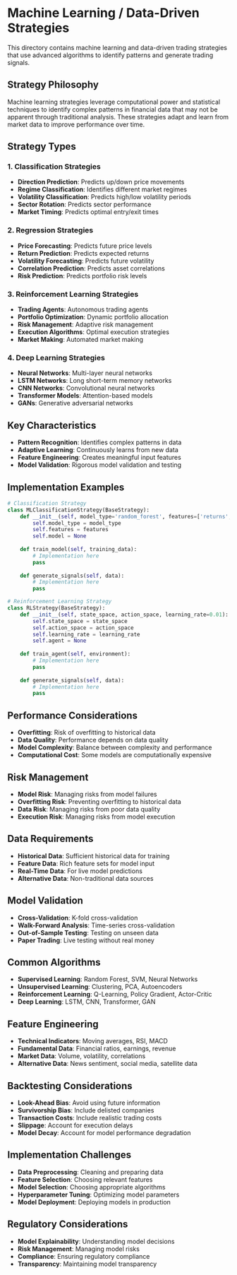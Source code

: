 # Machine Learning / Data-Driven Strategies

This directory contains machine learning and data-driven trading strategies that use advanced algorithms to identify patterns and generate trading signals.

## Strategy Philosophy

Machine learning strategies leverage computational power and statistical techniques to identify complex patterns in financial data that may not be apparent through traditional analysis. These strategies adapt and learn from market data to improve performance over time.

## Strategy Types

### 1. **Classification Strategies**
- **Direction Prediction**: Predicts up/down price movements
- **Regime Classification**: Identifies different market regimes
- **Volatility Classification**: Predicts high/low volatility periods
- **Sector Rotation**: Predicts sector performance
- **Market Timing**: Predicts optimal entry/exit times

### 2. **Regression Strategies**
- **Price Forecasting**: Predicts future price levels
- **Return Prediction**: Predicts expected returns
- **Volatility Forecasting**: Predicts future volatility
- **Correlation Prediction**: Predicts asset correlations
- **Risk Prediction**: Predicts portfolio risk levels

### 3. **Reinforcement Learning Strategies**
- **Trading Agents**: Autonomous trading agents
- **Portfolio Optimization**: Dynamic portfolio allocation
- **Risk Management**: Adaptive risk management
- **Execution Algorithms**: Optimal execution strategies
- **Market Making**: Automated market making

### 4. **Deep Learning Strategies**
- **Neural Networks**: Multi-layer neural networks
- **LSTM Networks**: Long short-term memory networks
- **CNN Networks**: Convolutional neural networks
- **Transformer Models**: Attention-based models
- **GANs**: Generative adversarial networks

## Key Characteristics

- **Pattern Recognition**: Identifies complex patterns in data
- **Adaptive Learning**: Continuously learns from new data
- **Feature Engineering**: Creates meaningful input features
- **Model Validation**: Rigorous model validation and testing

## Implementation Examples

```python
# Classification Strategy
class MLClassificationStrategy(BaseStrategy):
    def __init__(self, model_type='random_forest', features=['returns', 'volume', 'volatility']):
        self.model_type = model_type
        self.features = features
        self.model = None
    
    def train_model(self, training_data):
        # Implementation here
        pass
    
    def generate_signals(self, data):
        # Implementation here
        pass

# Reinforcement Learning Strategy
class RLStrategy(BaseStrategy):
    def __init__(self, state_space, action_space, learning_rate=0.01):
        self.state_space = state_space
        self.action_space = action_space
        self.learning_rate = learning_rate
        self.agent = None
    
    def train_agent(self, environment):
        # Implementation here
        pass
    
    def generate_signals(self, data):
        # Implementation here
        pass
```

## Performance Considerations

- **Overfitting**: Risk of overfitting to historical data
- **Data Quality**: Performance depends on data quality
- **Model Complexity**: Balance between complexity and performance
- **Computational Cost**: Some models are computationally expensive

## Risk Management

- **Model Risk**: Managing risks from model failures
- **Overfitting Risk**: Preventing overfitting to historical data
- **Data Risk**: Managing risks from poor data quality
- **Execution Risk**: Managing risks from model execution

## Data Requirements

- **Historical Data**: Sufficient historical data for training
- **Feature Data**: Rich feature sets for model input
- **Real-Time Data**: For live model predictions
- **Alternative Data**: Non-traditional data sources

## Model Validation

- **Cross-Validation**: K-fold cross-validation
- **Walk-Forward Analysis**: Time-series cross-validation
- **Out-of-Sample Testing**: Testing on unseen data
- **Paper Trading**: Live testing without real money

## Common Algorithms

- **Supervised Learning**: Random Forest, SVM, Neural Networks
- **Unsupervised Learning**: Clustering, PCA, Autoencoders
- **Reinforcement Learning**: Q-Learning, Policy Gradient, Actor-Critic
- **Deep Learning**: LSTM, CNN, Transformer, GAN

## Feature Engineering

- **Technical Indicators**: Moving averages, RSI, MACD
- **Fundamental Data**: Financial ratios, earnings, revenue
- **Market Data**: Volume, volatility, correlations
- **Alternative Data**: News sentiment, social media, satellite data

## Backtesting Considerations

- **Look-Ahead Bias**: Avoid using future information
- **Survivorship Bias**: Include delisted companies
- **Transaction Costs**: Include realistic trading costs
- **Slippage**: Account for execution delays
- **Model Decay**: Account for model performance degradation

## Implementation Challenges

- **Data Preprocessing**: Cleaning and preparing data
- **Feature Selection**: Choosing relevant features
- **Model Selection**: Choosing appropriate algorithms
- **Hyperparameter Tuning**: Optimizing model parameters
- **Model Deployment**: Deploying models in production

## Regulatory Considerations

- **Model Explainability**: Understanding model decisions
- **Risk Management**: Managing model risks
- **Compliance**: Ensuring regulatory compliance
- **Transparency**: Maintaining model transparency

